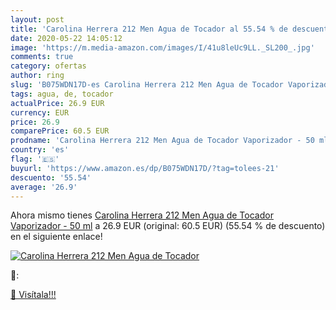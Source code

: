 ```yaml
---
layout: post
title: 'Carolina Herrera 212 Men Agua de Tocador al 55.54 % de descuento'
date: 2020-05-22 14:05:12
image: 'https://m.media-amazon.com/images/I/41u8leUc9LL._SL200_.jpg'
comments: true
category: ofertas
author: ring
slug: 'B075WDN17D-es Carolina Herrera 212 Men Agua de Tocador Vaporizador - 50 ml'
tags: agua, de, tocador
actualPrice: 26.9 EUR
currency: EUR
price: 26.9
comparePrice: 60.5 EUR
prodname: 'Carolina Herrera 212 Men Agua de Tocador Vaporizador - 50 ml'
country: 'es'
flag: '🇪🇸'
buyurl: 'https://www.amazon.es/dp/B075WDN17D/?tag=tolees-21'
descuento: '55.54'
average: '26.9'
---
```


Ahora mismo tienes [Carolina Herrera 212 Men Agua de Tocador Vaporizador - 50 ml](https://www.amazon.es/dp/B075WDN17D/?tag=tolees-21) a 26.9 EUR (original: 60.5 EUR) (55.54 %  de descuento) en el siguiente enlace!

[![Carolina Herrera 212 Men Agua de Tocador](https://m.media-amazon.com/images/I/41u8leUc9LL._SL200_.jpg)](https://www.amazon.es/dp/B075WDN17D/?tag=tolees-21)

🔎:


[🛒 Visítala!!!](https://www.amazon.es/dp/B075WDN17D/?tag=tolees-21)
